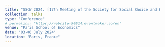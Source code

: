 ```yaml
---
title: "SSCW 2024. [17th Meeting of the Society for Social Choice and Welfare](https://website-50514.eventmaker.io/en)"
collection: talks
type: "Conference"
# permalink: "https://website-50514.eventmaker.io/en"
venue: "Paris School of Economics"
date: "03-06 July 2024"
location: "Paris, France"
---
```


